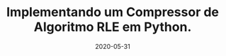 ---
layout: page
title: "Implementando um Compressor de Algoritmo RLE em Python."
date: 2020-05-31
type: video
description: Neste vídeo eu codifico um compressor para um algoritmo RLE (Run Length Encoding). O RLE é um método de compressão bem simples e que era muito usado nos anos 80 e 90 em jogos. Ainda é muito usado em conjuntos com outros métodos.
entry_number: 42
youtube_video_id: GC8199jlkjs
repository: 0042-compressor-rle-python
has_code: false
has_p5: false
tags: [Compressão,Compressor,RLE,Python]
playlists: [Mini-Projetos e Algoritmos]
permalink: /compressor-rle-python/
---